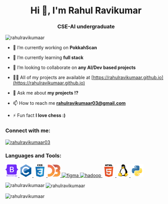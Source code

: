 <h1 align="center">Hi 👋, I'm Rahul Ravikumar</h1>
<h3 align="center">CSE-AI undergraduate</h3>

<p align="left"> <img src="https://komarev.com/ghpvc/?username=rahulravikumaar&label=Profile%20views&color=0e75b6&style=flat" alt="rahulravikumaar" /> </p>

- 🔭 I’m currently working on **PokkahScan**

- 🌱 I’m currently learning **full stack**

- 👯 I’m looking to collaborate on **any AI/Dev based projects**

- 👨‍💻 All of my projects are available at [https://rahulravikumaar.github.io](https://rahulravikumaar.github.io)

- 💬 Ask me about **my projects !?**

- 📫 How to reach me **rahulravikumaar03@gmail.com**

- ⚡ Fun fact **I love chess :)**

<h3 align="left">Connect with me:</h3>
<p align="left">
<a href="https://linkedin.com/in/rahulravikumaar03" target="blank"><img align="center" src="https://raw.githubusercontent.com/rahuldkjain/github-profile-readme-generator/master/src/images/icons/Social/linked-in-alt.svg" alt="rahulravikumaar03" height="30" width="40" /></a>
</p>

<h3 align="left">Languages and Tools:</h3>
<p align="left"> <a href="https://getbootstrap.com" target="_blank" rel="noreferrer"> <img src="https://raw.githubusercontent.com/devicons/devicon/master/icons/bootstrap/bootstrap-plain-wordmark.svg" alt="bootstrap" width="40" height="40"/> </a> <a href="https://www.cprogramming.com/" target="_blank" rel="noreferrer"> <img src="https://raw.githubusercontent.com/devicons/devicon/master/icons/c/c-original.svg" alt="c" width="40" height="40"/> </a> <a href="https://www.w3schools.com/css/" target="_blank" rel="noreferrer"> <img src="https://raw.githubusercontent.com/devicons/devicon/master/icons/css3/css3-original-wordmark.svg" alt="css3" width="40" height="40"/> </a> <a href="https://d3js.org/" target="_blank" rel="noreferrer"> <img src="https://raw.githubusercontent.com/devicons/devicon/master/icons/d3js/d3js-original.svg" alt="d3js" width="40" height="40"/> </a> <a href="https://www.figma.com/" target="_blank" rel="noreferrer"> <img src="https://www.vectorlogo.zone/logos/figma/figma-icon.svg" alt="figma" width="40" height="40"/> </a> <a href="https://hadoop.apache.org/" target="_blank" rel="noreferrer"> <img src="https://www.vectorlogo.zone/logos/apache_hadoop/apache_hadoop-icon.svg" alt="hadoop" width="40" height="40"/> </a> <a href="https://www.w3.org/html/" target="_blank" rel="noreferrer"> <img src="https://raw.githubusercontent.com/devicons/devicon/master/icons/html5/html5-original-wordmark.svg" alt="html5" width="40" height="40"/> </a> <a href="https://www.linux.org/" target="_blank" rel="noreferrer"> <img src="https://raw.githubusercontent.com/devicons/devicon/master/icons/linux/linux-original.svg" alt="linux" width="40" height="40"/> </a> <a href="https://www.python.org" target="_blank" rel="noreferrer"> <img src="https://raw.githubusercontent.com/devicons/devicon/master/icons/python/python-original.svg" alt="python" width="40" height="40"/> </a> </p>

<p><img align="left" src="https://github-readme-stats.vercel.app/api/top-langs?username=rahulravikumaar&show_icons=true&locale=en&layout=compact" alt="rahulravikumaar" /></p>

<p>&nbsp;<img align="center" src="https://github-readme-stats.vercel.app/api?username=rahulravikumaar&show_icons=true&locale=en" alt="rahulravikumaar" /></p>

<p><img align="center" src="https://github-readme-streak-stats.herokuapp.com/?user=rahulravikumaar&" alt="rahulravikumaar" /></p>
